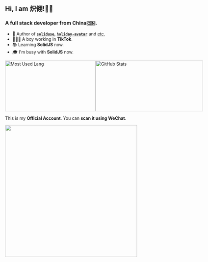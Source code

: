 ## Hi, I am 炽翎!👋🏻

### A full stack developer from China🇨🇳.

- 🎨 Author of [**`soliduse`**](https://github.com/wjq990112/soliduse), [**`holiday-avatar`**](https://github.com/holiday-lab/holiday-avatar) and [etc.](https://github.com/wjq990112)
- 👨🏻‍💻 A boy working in **TikTok**.
- 📚 Learning **SolidJS** now.
- 🎓 I'm busy with **SolidJS** now.

<div style="display:flex;justify-content:around;">
  <img width="295px" height="165px" alt="Most Used Lang" src="https://github-readme-stats.vercel.app/api/top-langs/?username=wjq990112&layout=compact"/>
  <img width="350px" height="165px" alt="GitHub Stats" src="https://github-readme-stats.vercel.app/api?username=wjq990112&count_private=true&show_icons=true"/>
</div>

This is my **Official Account**. You can **scan it using WeChat**.

<img width="430px" src="https://cdn.jack-wjq.cn/PicGo/202210111528373.png" />
